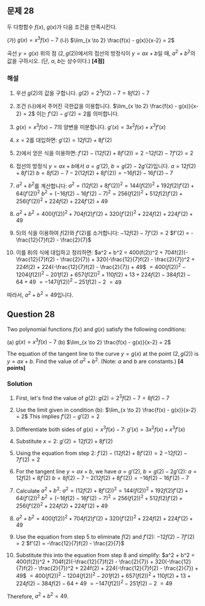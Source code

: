 

## 문제 28
두 다항함수 $f(x)$, $g(x)$가 다음 조건을 만족시킨다.

(가) $g(x) = x^3f(x) - 7$
(나) $\lim_{x \to 2} \frac{f(x) - g(x)}{x-2} = 2$

곡선 $y = g(x)$ 위의 점 $(2, g(2))$에서의 접선의 방정식이
$y = ax + b$일 때, $a^2 + b^2$의 값을 구하시오.
(단, $a$, $b$는 상수이다.) **[4점]**

### 해설

1) 우선 $g(2)$의 값을 구합니다.
   $g(2) = 2^3f(2) - 7 = 8f(2) - 7$

2) 조건 (나)에서 주어진 극한값을 이용합니다.
   $\lim_{x \to 2} \frac{f(x) - g(x)}{x-2} = 2$
   이는 $f'(2) - g'(2) = 2$를 의미합니다.

3) $g(x) = x^3f(x) - 7$의 양변을 미분합니다.
   $g'(x) = 3x^2f(x) + x^3f'(x)$

4) $x=2$를 대입하면:
   $g'(2) = 12f(2) + 8f'(2)$

5) 2)에서 얻은 식을 이용하면:
   $f'(2) - (12f(2) + 8f'(2)) = 2$
   $-12f(2) - 7f'(2) = 2$

6) 접선의 방정식 $y = ax + b$에서 $a = g'(2)$, $b = g(2) - 2g'(2)$입니다.
   $a = 12f(2) + 8f'(2)$
   $b = 8f(2) - 7 - 2(12f(2) + 8f'(2)) = -16f(2) - 16f'(2) - 7$

7) $a^2 + b^2$를 계산합니다:
   $a^2 = (12f(2) + 8f'(2))^2 = 144(f(2))^2 + 192f(2)f'(2) + 64(f'(2))^2$
   $b^2 = (-16f(2) - 16f'(2) - 7)^2 = 256(f(2))^2 + 512f(2)f'(2) + 256(f'(2))^2 + 224f(2) + 224f'(2) + 49$

8) $a^2 + b^2 = 400(f(2))^2 + 704f(2)f'(2) + 320(f'(2))^2 + 224f(2) + 224f'(2) + 49$

9) 5)의 식을 이용하여 $f(2)$와 $f'(2)$를 소거합니다:
   $-12f(2) - 7f'(2) = 2$
   $f'(2) = -\frac{12}{7}f(2) - \frac{2}{7}$

10) 이를 8)의 식에 대입하고 정리하면:
    $a^2 + b^2 = 400(f(2))^2 + 704f(2)(-\frac{12}{7}f(2) - \frac{2}{7}) + 320(-\frac{12}{7}f(2) - \frac{2}{7})^2 + 224f(2) + 224(-\frac{12}{7}f(2) - \frac{2}{7}) + 49$
    $= 400(f(2))^2 - 1204(f(2))^2 - 201f(2) + 657(f(2))^2 + 110f(2) + 13 + 224f(2) - 384f(2) - 64 + 49$
    $= -147(f(2))^2 - 251f(2) - 2$
    $= 49$

따라서, $a^2 + b^2 = 49$입니다.

## Question 28
Two polynomial functions $f(x)$ and $g(x)$ satisfy the following conditions:

(a) $g(x) = x^3f(x) - 7$
(b) $\lim_{x \to 2} \frac{f(x) - g(x)}{x-2} = 2$

The equation of the tangent line to the curve $y = g(x)$ at the point $(2, g(2))$ is
$y = ax + b$. Find the value of $a^2 + b^2$.
(Note: $a$ and $b$ are constants.) **[4 points]**

### Solution

1) First, let's find the value of $g(2)$:
   $g(2) = 2^3f(2) - 7 = 8f(2) - 7$

2) Use the limit given in condition (b):
   $\lim_{x \to 2} \frac{f(x) - g(x)}{x-2} = 2$
   This implies $f'(2) - g'(2) = 2$

3) Differentiate both sides of $g(x) = x^3f(x) - 7$:
   $g'(x) = 3x^2f(x) + x^3f'(x)$

4) Substitute $x=2$:
   $g'(2) = 12f(2) + 8f'(2)$

5) Using the equation from step 2:
   $f'(2) - (12f(2) + 8f'(2)) = 2$
   $-12f(2) - 7f'(2) = 2$

6) For the tangent line $y = ax + b$, we have $a = g'(2)$, $b = g(2) - 2g'(2)$:
   $a = 12f(2) + 8f'(2)$
   $b = 8f(2) - 7 - 2(12f(2) + 8f'(2)) = -16f(2) - 16f'(2) - 7$

7) Calculate $a^2 + b^2$:
   $a^2 = (12f(2) + 8f'(2))^2 = 144(f(2))^2 + 192f(2)f'(2) + 64(f'(2))^2$
   $b^2 = (-16f(2) - 16f'(2) - 7)^2 = 256(f(2))^2 + 512f(2)f'(2) + 256(f'(2))^2 + 224f(2) + 224f'(2) + 49$

8) $a^2 + b^2 = 400(f(2))^2 + 704f(2)f'(2) + 320(f'(2))^2 + 224f(2) + 224f'(2) + 49$

9) Use the equation from step 5 to eliminate $f(2)$ and $f'(2)$:
   $-12f(2) - 7f'(2) = 2$
   $f'(2) = -\frac{12}{7}f(2) - \frac{2}{7}$

10) Substitute this into the equation from step 8 and simplify:
    $a^2 + b^2 = 400(f(2))^2 + 704f(2)(-\frac{12}{7}f(2) - \frac{2}{7}) + 320(-\frac{12}{7}f(2) - \frac{2}{7})^2 + 224f(2) + 224(-\frac{12}{7}f(2) - \frac{2}{7}) + 49$
    $= 400(f(2))^2 - 1204(f(2))^2 - 201f(2) + 657(f(2))^2 + 110f(2) + 13 + 224f(2) - 384f(2) - 64 + 49$
    $= -147(f(2))^2 - 251f(2) - 2$
    $= 49$

Therefore, $a^2 + b^2 = 49$.